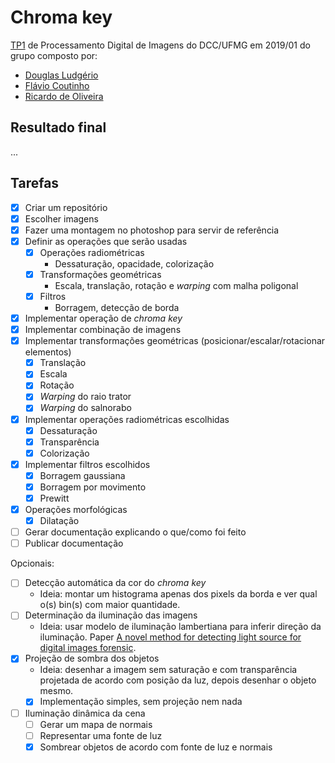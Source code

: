 # Chroma key

[TP1](docs/tp1_enunciado.pdf) de Processamento Digital de Imagens do
DCC/UFMG em 2019/01 do grupo composto por:

- [Douglas Ludgério](https://github.com/douglaslud)
- [Flávio Coutinho](https://github.com/fegemo)
- [Ricardo de Oliveira](https://github.com/Tsuchiryu)

## Resultado final

...

## Tarefas

- [x] Criar um repositório
- [x] Escolher imagens
- [x] Fazer uma montagem no photoshop para servir de referência
- [x] Definir as operações que serão usadas
    - [x] Operações radiométricas
      - Dessaturação, opacidade, colorização
    - [x] Transformações geométricas
      - Escala, translação, rotação e _warping_ com malha poligonal
    - [x] Filtros
      - Borragem, detecção de borda
- [x] Implementar operação de _chroma key_
- [x] Implementar combinação de imagens
- [x] Implementar transformações geométricas (posicionar/escalar/rotacionar elementos)
  - [x] Translação
  - [x] Escala
  - [x] Rotação
  - [x] _Warping_ do raio trator
  - [x] _Warping_ do salnorabo
- [x] Implementar operações radiométricas escolhidas
  - [x] Dessaturação
  - [x] Transparência
  - [x] Colorização
- [x] Implementar filtros escolhidos
  - [x] Borragem gaussiana
  - [x] Borragem por movimento
  - [x] Prewitt
- [x] Operações morfológicas
  - [x] Dilatação
- [ ] Gerar documentação explicando o que/como foi feito
- [ ] Publicar documentação

Opcionais:

- [ ] Detecção automática da cor do _chroma key_
  - Ideia: montar um histograma apenas dos pixels da borda e ver qual o(s) bin(s)
    com maior quantidade.
- [ ] Determinação da iluminação das imagens
  - Ideia: usar modelo de iluminação lambertiana para inferir direção da iluminação. Paper [A novel method for detecting light source for digital images forensic](docs/detect-light-sources.pdf).
- [x] Projeção de sombra dos objetos
    - Ideia: desenhar a imagem sem saturação e com transparência projetada de acordo com posição da luz, depois desenhar o objeto mesmo.
    - [x] Implementação simples, sem projeção nem nada
- [ ] Iluminação dinâmica da cena
    - [ ] Gerar um mapa de normais
    - [ ] Representar uma fonte de luz
    - [x] Sombrear objetos de acordo com fonte de luz e normais
